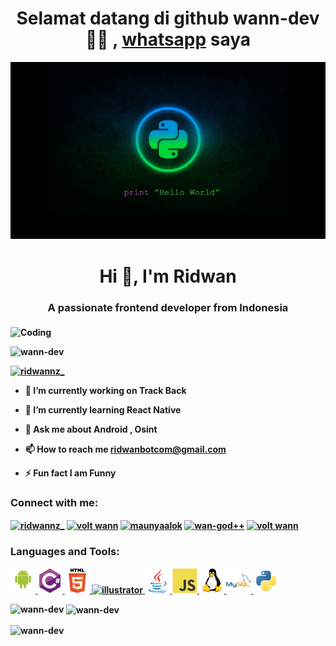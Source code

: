 <h1 align="center">
  <b>Selamat datang di github wann-dev👨‍💻 , <b> <a href="https://api.whatsapp.com/send/?phone=6283159820330" target="blank">whatsapp</a> saya
</h1>


![template_s](https://github.com/Yayan-XD/Yayan-XD/blob/master/img/wallpaperbetter_(1).jpg)

<h1 align="center">Hi 👋, I'm Ridwan</h1>
<h3 align="center">A passionate frontend developer from Indonesia</h3>
<img align="middle" alt="Coding" width="900" src="https://e.top4top.io/p_2915jrmu80.jpg">

<p align="left"> <img src="https://komarev.com/ghpvc/?username=wann-dev&label=Profile%20views&color=0e75b6&style=flat" alt="wann-dev" /> </p>

<p align="left"> <a href="https://twitter.com/ridwannz_" target="blank"><img src="https://img.shields.io/twitter/follow/ridwannz_?logo=twitter&style=for-the-badge" alt="ridwannz_" /></a> </p>

- 🔭 I’m currently working on **Track Back**

- 🌱 I’m currently learning **React Native**

- 💬 Ask me about **Android , Osint**

- 📫 How to reach me **ridwanbotcom@gmail.com**

- ⚡ Fun fact **I am Funny**

<h3 align="left">Connect with me:</h3>
<p align="left">
<a href="https://twitter.com/ridwannz_" target="blank"><img align="center" src="https://raw.githubusercontent.com/rahuldkjain/github-profile-readme-generator/master/src/images/icons/Social/twitter.svg" alt="ridwannz_" height="30" width="40" /></a>
<a href="https://fb.com/volt wann" target="blank"><img align="center" src="https://raw.githubusercontent.com/rahuldkjain/github-profile-readme-generator/master/src/images/icons/Social/facebook.svg" alt="volt wann" height="30" width="40" /></a>
<a href="https://instagram.com/maunyaalok" target="blank"><img align="center" src="https://raw.githubusercontent.com/rahuldkjain/github-profile-readme-generator/master/src/images/icons/Social/instagram.svg" alt="maunyaalok" height="30" width="40" /></a>
<a href="https://www.youtube.com/c/wan-god++" target="blank"><img align="center" src="https://raw.githubusercontent.com/rahuldkjain/github-profile-readme-generator/master/src/images/icons/Social/youtube.svg" alt="wan-god++" height="30" width="40" /></a>
<a href="https://www.hackerrank.com/volt wann" target="blank"><img align="center" src="https://raw.githubusercontent.com/rahuldkjain/github-profile-readme-generator/master/src/images/icons/Social/hackerrank.svg" alt="volt wann" height="30" width="40" /></a>
</p>

<h3 align="left">Languages and Tools:</h3>
<p align="left"> <a href="https://developer.android.com" target="_blank" rel="noreferrer"> <img src="https://raw.githubusercontent.com/devicons/devicon/master/icons/android/android-original-wordmark.svg" alt="android" width="40" height="40"/> </a> <a href="https://www.w3schools.com/cs/" target="_blank" rel="noreferrer"> <img src="https://raw.githubusercontent.com/devicons/devicon/master/icons/csharp/csharp-original.svg" alt="csharp" width="40" height="40"/> </a> <a href="https://www.w3.org/html/" target="_blank" rel="noreferrer"> <img src="https://raw.githubusercontent.com/devicons/devicon/master/icons/html5/html5-original-wordmark.svg" alt="html5" width="40" height="40"/> </a> <a href="https://www.adobe.com/in/products/illustrator.html" target="_blank" rel="noreferrer"> <img src="https://www.vectorlogo.zone/logos/adobe_illustrator/adobe_illustrator-icon.svg" alt="illustrator" width="40" height="40"/> </a> <a href="https://www.java.com" target="_blank" rel="noreferrer"> <img src="https://raw.githubusercontent.com/devicons/devicon/master/icons/java/java-original.svg" alt="java" width="40" height="40"/> </a> <a href="https://developer.mozilla.org/en-US/docs/Web/JavaScript" target="_blank" rel="noreferrer"> <img src="https://raw.githubusercontent.com/devicons/devicon/master/icons/javascript/javascript-original.svg" alt="javascript" width="40" height="40"/> </a> <a href="https://www.linux.org/" target="_blank" rel="noreferrer"> <img src="https://raw.githubusercontent.com/devicons/devicon/master/icons/linux/linux-original.svg" alt="linux" width="40" height="40"/> </a> <a href="https://www.mysql.com/" target="_blank" rel="noreferrer"> <img src="https://raw.githubusercontent.com/devicons/devicon/master/icons/mysql/mysql-original-wordmark.svg" alt="mysql" width="40" height="40"/> </a> <a href="https://www.python.org" target="_blank" rel="noreferrer"> <img src="https://raw.githubusercontent.com/devicons/devicon/master/icons/python/python-original.svg" alt="python" width="40" height="40"/> </a> </p>

<p><img align="left" src="https://github-readme-stats.vercel.app/api/top-langs?username=wann-dev&show_icons=true&locale=en&layout=compact" alt="wann-dev" /></p>

<p>&nbsp;<img align="center" src="https://github-readme-stats.vercel.app/api?username=wann-dev&show_icons=true&locale=en" alt="wann-dev" /></p>

<p><img align="center" src="https://github-readme-streak-stats.herokuapp.com/?user=wann-dev&" alt="wann-dev" /></p>
